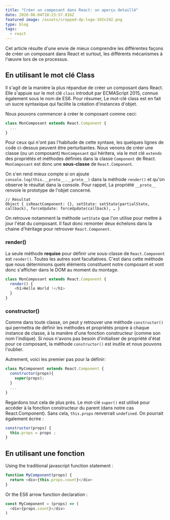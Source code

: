 ```yaml
---
title: "Créer un composant dans React: un aperçu detaillé"
date: 2020-06-04T10:23:57.816Z
featured image: /assets/cropped-dp-logo-192x192.png
type: blog
tags:
  - react
---
```

Cet article résulte d'une envie de mieux comprendre les différentes façons de créer un composant dans React et surtout, les différents mécanismes à l'œuvre lors de ce processus.

## En utilisant le mot clé Class

Il s'agit de la manière la plus répandue de créer un composant dans React. Elle s'appuie sur le mot clé `class` introduit par ECMAScript 2015, connue également sous le nom de ES6. Pour résumer, Le mot-clé class est en fait un sucre syntaxique qui facilite la création d'instances d'objet.

Nous pouvons commencer à créer le composant comme ceci:

```javascript
class MonComposant extends React.Component {
  ...
}
```
Pour ceux qui n'ont pas l'habitude de cette syntaxe, les quelques lignes de code ci-dessus peuvent être perturbantes. Nous venons de créer une classe (ou un composant) `MonComposant` qui héritera, via le mot clé `extends` des propriétés et méthodes définies dans la classe `Component` de React. `MonComposant` est donc une **sous-classe** de `React.Component`. 

On s'en rend mieux compte si on ajoute `console.log(this.__proto__.__proto__)` dans la méthode `render()` et qu'on observe le résultat dans la console. Pour rappel, La propriété `__proto__` renvoie le prototype de l'objet concerné.

```
// Résultat
Object { isReactComponent: {}, setState: setState(partialState, callback), forceUpdate: forceUpdate(callback), … }
```

On retrouve notamment la méthode `setState` que l'on utilise pour mettre à jour l'état du composant. Il faut donc remonter deux échelons dans la chaine d'héritage pour retrouver `React.Component`.

### render()

La seule méthode **requise** pour définir une sous-classe de `React.Component` est `render()`. Toutes les autres sont facultatives. C'est dans cette méthode que nous déterminons quels éléments constituent notre composant et vont donc s'afficher dans le DOM au moment du montage.

```javascript
class MonComposant extends React.Component {
  render() {
    <h1>Hello World !</h1>
  }
}
```

### constructor()

Comme dans toute classe, on peut y retrouver une méthode `constructor()` qui permettra de définir les méthodes et propriétés propre à chaque instance de classe, à la manière d'une fonction constructeur (comme son nom l'indique). Si nous n'avons pas besoin d'initialiser de propriété d'état pour ce composant, la méthode `constructor()` est inutile et nous pouvons l'oublier.

Autrement, voici les premier pas pour la définir:

```javascript
class MyComponent extends React.Component {
  constructor(props){
    super(props);
  }
  ...
}
```

Regardons tout cela de plus près. Le mot-clé `super()` est utilisé pour accéder à la fonction constructeur du parent (dans notre cas React.Component). Sans cela, `this.props` renverrait `undefined`. On pourrait également écrire : 

```javascript
constructor(props) {
  this.props = props ;
}
```

## En utilisant une fonction

Using the traditional javascript function statement :

```javascript
function MyComponent(props) {
  return <div>{this.props.count}</div>
}
```
Or the ES6 arrow function declaration :

```javascript
const MyComponent = (props) => (
  <div>{props.count}</div>
)
```